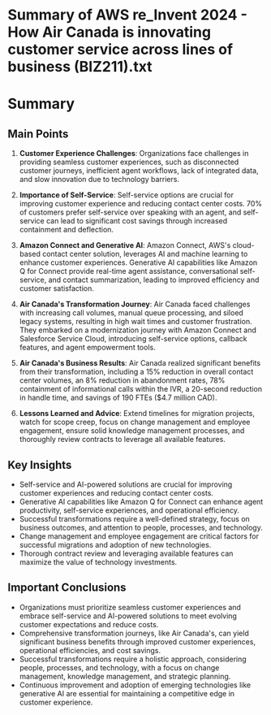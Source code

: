# Summary of AWS re_Invent 2024 - How Air Canada is innovating customer service across lines of business (BIZ211).txt

# Summary

## Main Points

1. **Customer Experience Challenges**: Organizations face challenges in providing seamless customer experiences, such as disconnected customer journeys, inefficient agent workflows, lack of integrated data, and slow innovation due to technology barriers.

2. **Importance of Self-Service**: Self-service options are crucial for improving customer experience and reducing contact center costs. 70% of customers prefer self-service over speaking with an agent, and self-service can lead to significant cost savings through increased containment and deflection.

3. **Amazon Connect and Generative AI**: Amazon Connect, AWS's cloud-based contact center solution, leverages AI and machine learning to enhance customer experiences. Generative AI capabilities like Amazon Q for Connect provide real-time agent assistance, conversational self-service, and contact summarization, leading to improved efficiency and customer satisfaction.

4. **Air Canada's Transformation Journey**: Air Canada faced challenges with increasing call volumes, manual queue processing, and siloed legacy systems, resulting in high wait times and customer frustration. They embarked on a modernization journey with Amazon Connect and Salesforce Service Cloud, introducing self-service options, callback features, and agent empowerment tools.

5. **Air Canada's Business Results**: Air Canada realized significant benefits from their transformation, including a 15% reduction in overall contact center volumes, an 8% reduction in abandonment rates, 78% containment of informational calls within the IVR, a 20-second reduction in handle time, and savings of 190 FTEs ($4.7 million CAD).

6. **Lessons Learned and Advice**: Extend timelines for migration projects, watch for scope creep, focus on change management and employee engagement, ensure solid knowledge management processes, and thoroughly review contracts to leverage all available features.

## Key Insights

- Self-service and AI-powered solutions are crucial for improving customer experiences and reducing contact center costs.
- Generative AI capabilities like Amazon Q for Connect can enhance agent productivity, self-service experiences, and operational efficiency.
- Successful transformations require a well-defined strategy, focus on business outcomes, and attention to people, processes, and technology.
- Change management and employee engagement are critical factors for successful migrations and adoption of new technologies.
- Thorough contract review and leveraging available features can maximize the value of technology investments.

## Important Conclusions

- Organizations must prioritize seamless customer experiences and embrace self-service and AI-powered solutions to meet evolving customer expectations and reduce costs.
- Comprehensive transformation journeys, like Air Canada's, can yield significant business benefits through improved customer experiences, operational efficiencies, and cost savings.
- Successful transformations require a holistic approach, considering people, processes, and technology, with a focus on change management, knowledge management, and strategic planning.
- Continuous improvement and adoption of emerging technologies like generative AI are essential for maintaining a competitive edge in customer experience.